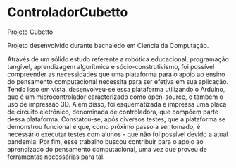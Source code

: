 # ControladorCubetto
Projeto Cubetto 


Projeto desenvolvido durante bachaledo em Ciencia da Computação. 

Através de um sólido estudo referente a robótica educacional, programação tangível, aprendizagem algorítmica e sócio-construtivismo, foi possível compreender as necessidades que uma plataforma para o apoio ao ensino do pensamento computacional necessita para ser efetiva em sua aplicação. Tendo isso em vista, desenvolveu-se essa plataforma utilizando o Arduino, que é um microcontrolador caracterizado como open-source, e também o uso de impressão 3D. Além disso, foi esquematizada e impressa uma placa de circuito eletrônico, denominada de controladora, que compõem parte dessa plataforma. Constatou-se, após diversos testes, que a plataforma se demonstrou funcional e que, como próximo passo a ser tomado, é necessário executar testes com alunos - que não foi possível devido a atual pandemia. Por fim, esse trabalho buscou contribuir para o apoio ao aprendizado do pensamento computacional, uma vez   que   proveu   de   ferramentas   necessárias   para   tal.
